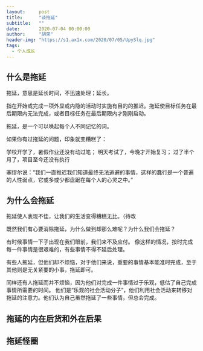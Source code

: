 ```yaml
---
layout:     post
title:      "谈拖延"
subtitle:   ""
date:       2020-07-04 00:00:00
author:     "胡荣"
header-img: "https://s1.ax1x.com/2020/07/05/UpySlq.jpg"
tags:
  - 个人成长
---
```


## 什么是拖延

拖延，意思是延长时间，不迅速处理；延长。 
 
指在开始或完成一项外显或内隐的活动时实施有目的的推迟。拖延使目标任务在最后期限内无法完成，或者目标任务在最后期限内才刚刚启动。

拖延，是一个可以唤起每个人不同记忆的词。

如果你有过拖延的问题，印象就变糟糕了：

学校开学了，暑假作业还没有动过笔；
明天考试了，今晚才开始复习；
过了半个月了，项目至今还没有执行

塞缪尔说：“我们一直推迟我们知道最终无法逃避的事情，这样的蠢行是一个普遍的人性弱点，它或多或少都盘踞在每个人的心灵之中。”

## 为什么会拖延

拖延使人表现不佳，让我们的生活变得糟糕无比。（待改

既然我们有心要消除拖延，为什么做到却那么难呢？为什么我们会拖延？

有时候事情一下子出现在我们眼前，我们来不及应付。
像这样的情况，按时完成每一件事情是很艰难的，有些事情不得不延后处理。

有些人拖延，但他们却不烦恼，对于他们来说，重要的事情基本能准时完成，至于其他则是无关紧要的小事，拖延即可。

同样还有人拖延而并不烦恼，因为他们对完成一件事情过于乐观，低估了自己完成事情所需要的时间。
他们是“乐观的社会活动分子”，他们利用社会活动来转移对拖延的注意力。他们认为自己虽然拖延了一些事情，但总会完成。

## 拖延的内在后货和外在后果

## 拖延怪圈



